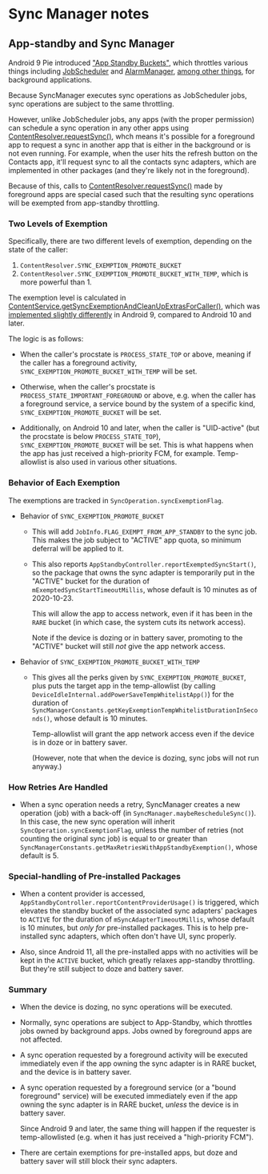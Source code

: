 # Sync Manager notes

## App-standby and Sync Manager

Android 9 Pie introduced
["App Standby Buckets"](https://developer.android.com/topic/performance/appstandby), which throttles various things
including
[JobScheduler](https://developer.android.com/reference/android/app/job/JobScheduler)
and [AlarmManager](https://developer.android.com/reference/android/app/AlarmManager),
[among other things](https://developer.android.com/topic/performance/power/power-details),
for background applications.

Because SyncManager executes sync operations as JobScheduler jobs, sync operations are subject
to the same throttling.

However, unlike JobScheduler jobs, any apps (with the proper permission) can schedule a sync
operation in any other apps using
[ContentResolver.requestSync()](https://developer.android.com/reference/android/content/ContentResolver#requestSync(android.content.SyncRequest)),
whch means it's possible for a foreground app to request a sync in another app that is either in the
background or is not even running.
For example, when the user hits the refresh button on the Contacts app, it'll
request sync to all the contacts sync adapters, which are implemented in other packages (and they're
likely not in the foreground).

Because of this, calls to
[ContentResolver.requestSync()](https://developer.android.com/reference/android/content/ContentResolver#requestSync(android.content.SyncRequest))
made by foreground apps are special cased such that the resulting sync operations will be
exempted from app-standby throttling.

### Two Levels of Exemption
Specifically, there are two different levels of exemption, depending on the state of the caller:
1. `ContentResolver.SYNC_EXEMPTION_PROMOTE_BUCKET`
2. `ContentResolver.SYNC_EXEMPTION_PROMOTE_BUCKET_WITH_TEMP`, which is more powerful than 1.

The exemption level is calculated in
[ContentService.getSyncExemptionAndCleanUpExtrasForCaller()](https://cs.android.com/android/platform/superproject/+/master:frameworks/base/services/core/java/com/android/server/content/ContentService.java?q=%22int%20getSyncExemptionAndCleanUpExtrasForCaller%22&ss=android%2Fplatform%2Fsuperproject),
which was [implemented slightly differently](https://cs.android.com/android/platform/superproject/+/master:frameworks/base/services/core/java/com/android/server/content/ContentService.java?q=%22int%20getSyncExemptionAndCleanUpExtrasForCaller%22&ss=android%2Fplatform%2Fsuperproject)
in Android 9, compared to Android 10 and later.

The logic is as follows:
- When the caller's procstate is `PROCESS_STATE_TOP` or above,
  meaning if the caller has a foreground activity,
  `SYNC_EXEMPTION_PROMOTE_BUCKET_WITH_TEMP` will be set.

- Otherwise, when the caller's procstate is `PROCESS_STATE_IMPORTANT_FOREGROUND` or above,
  e.g. when the caller has a foreground service, a service bound by the system of a specific kind,
  `SYNC_EXEMPTION_PROMOTE_BUCKET` will be set.

- Additionally, on Android 10 and later, when the caller is
  "UID-active" (but the procstate is below `PROCESS_STATE_TOP`),
  `SYNC_EXEMPTION_PROMOTE_BUCKET` will be set.
  This is what happens when the app has just received a high-priority FCM, for example.
  Temp-allowlist is also used in various other situations.

### Behavior of Each Exemption

The exemptions are tracked in `SyncOperation.syncExemptionFlag`.

- Behavior of `SYNC_EXEMPTION_PROMOTE_BUCKET`
  - This will add `JobInfo.FLAG_EXEMPT_FROM_APP_STANDBY` to the sync job. This makes the job
    subject to "ACTIVE" app quota, so minimum deferral will be applied to it.

  - This also reports `AppStandbyController.reportExemptedSyncStart()`, so the package that owns
    the sync adapter is temporarily put in the "ACTIVE" bucket for the
    duration of `mExemptedSyncStartTimeoutMillis`, whose default is 10 minutes as of 2020-10-23.

    This will allow the app to access network, even if it has been in the `RARE` bucket
    (in which case, the system cuts its network access).

    Note if the device is dozing or in battery saver, promoting to the "ACTIVE" bucket will still
    _not_ give the app network access.

- Behavior of `SYNC_EXEMPTION_PROMOTE_BUCKET_WITH_TEMP`
  - This gives all the perks given by `SYNC_EXEMPTION_PROMOTE_BUCKET`, plus puts the target app
    in the temp-allowlist (by calling `DeviceIdleInternal.addPowerSaveTempWhitelistApp()`)
    for the duration of `SyncManagerConstants.getKeyExemptionTempWhitelistDurationInSeconds()`,
    whose default is 10 minutes.

    Temp-allowlist will grant the app network access even if the device is in doze or in battery
    saver.

    (However, note that when the device is dozing, sync jobs will not run anyway.)

### How Retries Are Handled

- When a sync operation needs a retry, SyncManager creates a new operation (job) with a back-off
  (in `SyncManager.maybeRescheduleSync()`). In this case, the new sync operation will inherit
  `SyncOperation.syncExemptionFlag`, unless the number of retries (not counting the original sync
  job) is equal to or greater than `SyncManagerConstants.getMaxRetriesWithAppStandbyExemption()`,
  whose default is 5.

### Special-handling of Pre-installed Packages

- When a content provider is accessed, `AppStandbyController.reportContentProviderUsage()` is
  triggered, which elevates the standby bucket of the associated sync adapters' packages to `ACTIVE`
  for the duration of `mSyncAdapterTimeoutMillis`, whose default is 10 minutes, but _only for_
  pre-installed packages. This is to help pre-installed sync adapters, which often don't have UI,
  sync properly.

- Also, since Android 11, all the pre-installed apps with no activities will be kept in
  the `ACTIVE` bucket, which greatly relaxes app-standby throttling. But they're still subject
  to doze and battery saver.

### Summary

- When the device is dozing, no sync operations will be executed.

- Normally, sync operations are subject to App-Standby, which throttles jobs owned by background
  apps. Jobs owned by foreground apps are not affected.

- A sync operation requested by a foreground activity will be executed immediately even if the
  app owning the sync adapter is in RARE bucket, and the device is in battery saver.

- A sync operation requested by a foreground service (or a "bound foreground" service)
  will be executed immediately even if the app owning the sync adapter is in RARE bucket,
  *unless* the device is in battery saver.

  Since Android 9 and later, the same thing will happen if the requester is temp-allowlisted (e.g.
  when it has just received a "high-priority FCM").

- There are certain exemptions for pre-installed apps, but doze and battery saver will still
  block their sync adapters.